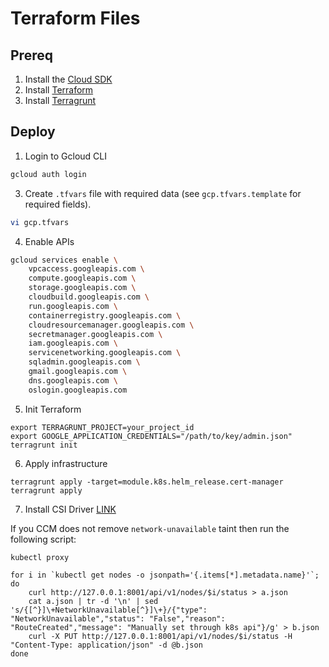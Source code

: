 # Terraform Files

## Prereq

1. Install the [Cloud SDK](https://cloud.google.com/sdk/docs/install)
2. Install [Terraform](https://www.terraform.io/downloads.html)
3. Install [Terragrunt](https://terragrunt.gruntwork.io/docs/getting-started/install/)

## Deploy

1. Login to Gcloud CLI

```bash
gcloud auth login
```

3. Create `.tfvars` file with required data (see `gcp.tfvars.template` for required fields).

```bash
vi gcp.tfvars
```

4. Enable APIs

```bash
gcloud services enable \
    vpcaccess.googleapis.com \
    compute.googleapis.com \
    storage.googleapis.com \
    cloudbuild.googleapis.com \
    run.googleapis.com \
    containerregistry.googleapis.com \
    cloudresourcemanager.googleapis.com \
    secretmanager.googleapis.com \
    iam.googleapis.com \
    servicenetworking.googleapis.com \
    sqladmin.googleapis.com \
    gmail.googleapis.com \
    dns.googleapis.com \
    oslogin.googleapis.com
```
5. Init Terraform
```
export TERRAGRUNT_PROJECT=your_project_id
export GOOGLE_APPLICATION_CREDENTIALS="/path/to/key/admin.json"
terragrunt init
```

6. Apply infrastructure
```
terragrunt apply -target=module.k8s.helm_release.cert-manager
terragrunt apply
```

7. Install CSI Driver
[LINK](https://github.com/kubernetes-sigs/gcp-compute-persistent-disk-csi-driver/blob/master/docs/kubernetes/user-guides/driver-install.md)

If you CCM does not remove `network-unavailable` taint then run the following script:

```
kubectl proxy

for i in `kubectl get nodes -o jsonpath='{.items[*].metadata.name}'`; do 
    curl http://127.0.0.1:8001/api/v1/nodes/$i/status > a.json
    cat a.json | tr -d '\n' | sed 's/{[^}]\+NetworkUnavailable[^}]\+}/{"type": "NetworkUnavailable","status": "False","reason": "RouteCreated","message": "Manually set through k8s api"}/g' > b.json
    curl -X PUT http://127.0.0.1:8001/api/v1/nodes/$i/status -H "Content-Type: application/json" -d @b.json
done
```